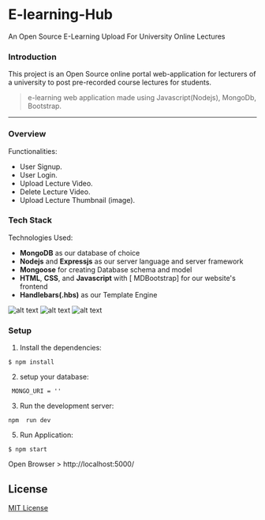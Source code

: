 # E-learning-Hub

An Open Source E-Learning Upload For University Online Lectures

### Introduction

This project is an Open Source online portal web-application for lecturers of a university to post pre-recorded course lectures for students.

> e-learning web application made using Javascript(Nodejs), MongoDb, Bootstrap.

---

### Overview

Functionalities:

- User Signup.
- User Login.
- Upload Lecture Video.
- Delete Lecture Video.
- Upload Lecture Thumbnail (image).

### Tech Stack

Technologies Used:

- **MongoDB** as our database of choice
- **Nodejs** and **Expressjs** as our server language and server framework
- **Mongoose** for creating Database schema and model
- **HTML**, **CSS**, and **Javascript** with [ MDBootstrap] for our website's frontend
- **Handlebars(.hbs)** as our Template Engine

![alt text](https://github.com/wisdomekpotu/E-learning-Hub/blob/main/screenshot/upload.png?raw=true)
![alt text](https://github.com/wisdomekpotu/E-learning-Hub/blob/main/screenshot/dashboard.png?raw=true)
![alt text](https://github.com/wisdomekpotu/E-learning-Hub/blob/main/screenshot/login.png?raw=true)

### Setup

1. Install the dependencies:

```
$ npm install
```

2. setup your database:

```
 MONGO_URI = ''

```

3. Run the development server:

```
npm  run dev

```

5. Run Application:

```
$ npm start

```

Open Browser > http://localhost:5000/

## License

[MIT License](https://opensource.org/licenses/MIT)
